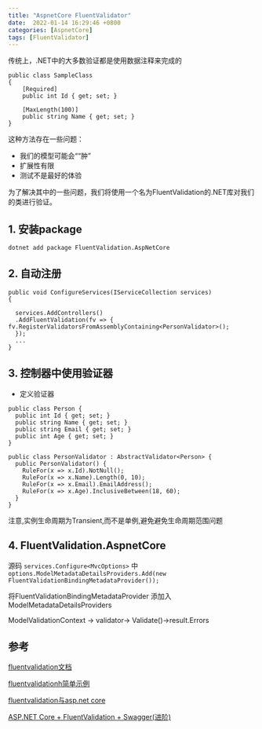 ```yaml
---
title: "AspnetCore FluentValidator"
date:  2022-01-14 16:29:46 +0800
categories: [AspnetCore]
tags: [FluentValidator]
---
```


传统上，.NET中的大多数验证都是使用数据注释来完成的
```CSharp
public class SampleClass
{
    [Required]
    public int Id { get; set; }

    [MaxLength(100)]
    public string Name { get; set; }
}
```
这种方法存在一些问题：

- 我们的模型可能会““肿”
- 扩展性有限
- 测试不是最好的体验

为了解决其中的一些问题，我们将使用一个名为FluentValidation的.NET库对我们的类进行验证。

## 1. 安装package
`dotnet add package FluentValidation.AspNetCore`

## 2. 自动注册
```CSharp
public void ConfigureServices(IServiceCollection services)
{

  services.AddControllers()
  .AddFluentValidation(fv => { fv.RegisterValidatorsFromAssemblyContaining<PersonValidator>();
  });
  ...
}

```
## 3. 控制器中使用验证器

  - 定义验证器
  ```CSharp
  public class Person {
    public int Id { get; set; }
    public string Name { get; set; }
    public string Email { get; set; }
    public int Age { get; set; }
  }

  public class PersonValidator : AbstractValidator<Person> {
    public PersonValidator() {
      RuleFor(x => x.Id).NotNull();
      RuleFor(x => x.Name).Length(0, 10);
      RuleFor(x => x.Email).EmailAddress();
      RuleFor(x => x.Age).InclusiveBetween(18, 60);
    }
  }
  ```

注意,实例生命周期为Transient,而不是单例,避免避免生命周期范围问题


## 4. FluentValidation.AspnetCore

源码 `services.Configure<MvcOptions>` 中 `options.ModelMetadataDetailsProviders.Add(new FluentValidationBindingMetadataProvider());`

将FluentValidationBindingMetadataProvider 添加入 ModelMetadataDetailsProviders

ModelValidationContext -> validator-> Validate()->result.Errors

## 参考

[fluentvalidation文档](https://docs.fluentvalidation.net/en/latest/custom-validators.html)

[fluentvalidationh简单示例](https://code-maze.com/fluentvalidation-in-aspnet/)

[fluentvalidation与asp.net core](https://www.carlrippon.com/fluentvalidation-in-an-asp-net-core-web-api)

[ASP.NET Core + FluentValidation + Swagger(进阶)](https://anexinet.com/blog/asp-net-core-fluentvalidation-swagger/)
